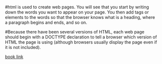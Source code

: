 
#html is used to create web pages. You will see that you start by writing down the words you want to appear on your page. You then add tags or elements to the words so that the browser knows what is a heading, where a paragraph begins and ends, and so on.

#Because there have been several versions of HTML, each web page should begin with a DOCTYPE declaration to tell a browser which version of HTML the page is using (although browsers usually display the page even if it is not included).

[book link](https://wtf.tw/ref/duckett.pdf)

